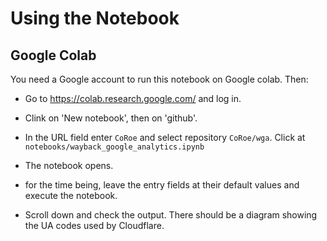 # Using the Notebook

## Google Colab

You need a Google account to run this notebook on Google colab. Then:

* Go to https://colab.research.google.com/ and log in.

* Clink on 'New notebook', then on 'github'.

* In the URL field enter `CoRoe` and select repository `CoRoe/wga`. Click at
  `notebooks/wayback_google_analytics.ipynb`

+ The notebook opens.

* for the time being, leave the entry fields at their default values and
  execute the notebook.

* Scroll down and check the output. There should be a diagram showing the UA
  codes used by Cloudflare.
